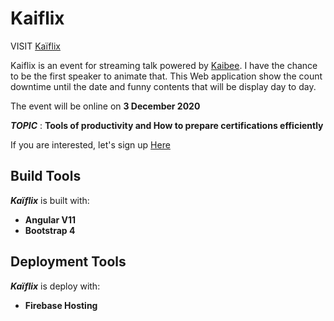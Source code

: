 # Kaiflix

VISIT [Kaïflix](https://kaiflix-e4939.web.app/)

Kaiflix is an event for streaming talk powered by [Kaibee](https://kaibee.fr/).
I have the chance to be the first speaker to animate that. This Web application show the count downtime until the date and funny contents that will be display day to day.

The event will be online on **3 December 2020** 

***TOPIC*** : **Tools of productivity and How to prepare certifications efficiently**

If you are interested, let's sign up [Here](https://doodle.com/poll/a2w9iatz3a9dsqbd?utm_source=poll&utm_medium=link)

## Build Tools

***Kaïflix*** is built with:
* **Angular V11**
* **Bootstrap 4**


## Deployment Tools

***Kaïflix*** is deploy with:

* **Firebase Hosting**
